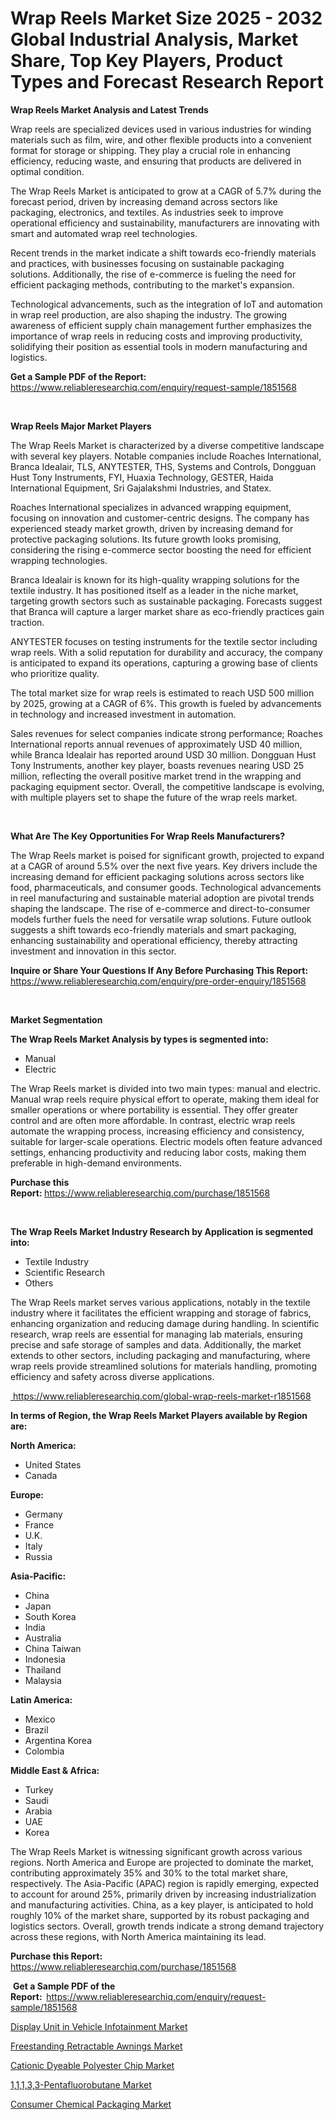<p><h1>Wrap Reels Market Size 2025 - 2032 Global Industrial Analysis, Market Share, Top Key Players, Product Types and Forecast Research Report</h1></p><p><strong>Wrap Reels Market Analysis and Latest Trends</strong></p>
<p><p>Wrap reels are specialized devices used in various industries for winding materials such as film, wire, and other flexible products into a convenient format for storage or shipping. They play a crucial role in enhancing efficiency, reducing waste, and ensuring that products are delivered in optimal condition. </p><p>The Wrap Reels Market is anticipated to grow at a CAGR of 5.7% during the forecast period, driven by increasing demand across sectors like packaging, electronics, and textiles. As industries seek to improve operational efficiency and sustainability, manufacturers are innovating with smart and automated wrap reel technologies. </p><p>Recent trends in the market indicate a shift towards eco-friendly materials and practices, with businesses focusing on sustainable packaging solutions. Additionally, the rise of e-commerce is fueling the need for efficient packaging methods, contributing to the market's expansion. </p><p>Technological advancements, such as the integration of IoT and automation in wrap reel production, are also shaping the industry. The growing awareness of efficient supply chain management further emphasizes the importance of wrap reels in reducing costs and improving productivity, solidifying their position as essential tools in modern manufacturing and logistics.</p></p>
<p><strong>Get a Sample PDF of the Report:&nbsp;</strong> <a href="https://www.reliableresearchiq.com/enquiry/request-sample/1851568?utm_campaign=1876&utm_medium=2&utm_source=Github&utm_content=ia&utm_term=07012025&utm_id=wrap-reels">https://www.reliableresearchiq.com/enquiry/request-sample/1851568</a></p>
<p>&nbsp;</p>
<p><strong>Wrap Reels Major Market Players</strong></p>
<p><p>The Wrap Reels Market is characterized by a diverse competitive landscape with several key players. Notable companies include Roaches International, Branca Idealair, TLS, ANYTESTER, THS, Systems and Controls, Dongguan Hust Tony Instruments, FYI, Huaxia Technology, GESTER, Haida International Equipment, Sri Gajalakshmi Industries, and Statex.</p><p>Roaches International specializes in advanced wrapping equipment, focusing on innovation and customer-centric designs. The company has experienced steady market growth, driven by increasing demand for protective packaging solutions. Its future growth looks promising, considering the rising e-commerce sector boosting the need for efficient wrapping technologies.</p><p>Branca Idealair is known for its high-quality wrapping solutions for the textile industry. It has positioned itself as a leader in the niche market, targeting growth sectors such as sustainable packaging. Forecasts suggest that Branca will capture a larger market share as eco-friendly practices gain traction.</p><p>ANYTESTER focuses on testing instruments for the textile sector including wrap reels. With a solid reputation for durability and accuracy, the company is anticipated to expand its operations, capturing a growing base of clients who prioritize quality.</p><p>The total market size for wrap reels is estimated to reach USD 500 million by 2025, growing at a CAGR of 6%. This growth is fueled by advancements in technology and increased investment in automation.</p><p>Sales revenues for select companies indicate strong performance; Roaches International reports annual revenues of approximately USD 40 million, while Branca Idealair has reported around USD 30 million. Dongguan Hust Tony Instruments, another key player, boasts revenues nearing USD 25 million, reflecting the overall positive market trend in the wrapping and packaging equipment sector. Overall, the competitive landscape is evolving, with multiple players set to shape the future of the wrap reels market.</p></p>
<p>&nbsp;</p>
<p><strong>What Are The Key Opportunities For Wrap Reels Manufacturers?</strong></p>
<p><p>The Wrap Reels market is poised for significant growth, projected to expand at a CAGR of around 5.5% over the next five years. Key drivers include the increasing demand for efficient packaging solutions across sectors like food, pharmaceuticals, and consumer goods. Technological advancements in reel manufacturing and sustainable material adoption are pivotal trends shaping the landscape. The rise of e-commerce and direct-to-consumer models further fuels the need for versatile wrap solutions. Future outlook suggests a shift towards eco-friendly materials and smart packaging, enhancing sustainability and operational efficiency, thereby attracting investment and innovation in this sector.</p></p>
<p><strong>Inquire or Share Your Questions If Any Before Purchasing This Report:</strong> <a href="https://www.reliableresearchiq.com/enquiry/pre-order-enquiry/1851568?utm_campaign=1876&utm_medium=2&utm_source=Github&utm_content=ia&utm_term=07012025&utm_id=wrap-reels">https://www.reliableresearchiq.com/enquiry/pre-order-enquiry/1851568</a></p>
<p>&nbsp;</p>
<p><strong>Market Segmentation</strong></p>
<p><strong>The Wrap Reels Market Analysis by types is segmented into:</strong></p>
<p><ul><li>Manual</li><li>Electric</li></ul></p>
<p><p>The Wrap Reels market is divided into two main types: manual and electric. Manual wrap reels require physical effort to operate, making them ideal for smaller operations or where portability is essential. They offer greater control and are often more affordable. In contrast, electric wrap reels automate the wrapping process, increasing efficiency and consistency, suitable for larger-scale operations. Electric models often feature advanced settings, enhancing productivity and reducing labor costs, making them preferable in high-demand environments.</p></p>
<p><strong>Purchase this Report:&nbsp;</strong><a href="https://www.reliableresearchiq.com/purchase/1851568?utm_campaign=1876&utm_medium=2&utm_source=Github&utm_content=ia&utm_term=07012025&utm_id=wrap-reels">https://www.reliableresearchiq.com/purchase/1851568</a></p>
<p>&nbsp;</p>
<p><strong>The Wrap Reels Market Industry Research by Application is segmented into:</strong></p>
<p><ul><li>Textile Industry</li><li>Scientific Research</li><li>Others</li></ul></p>
<p><p>The Wrap Reels market serves various applications, notably in the textile industry where it facilitates the efficient wrapping and storage of fabrics, enhancing organization and reducing damage during handling. In scientific research, wrap reels are essential for managing lab materials, ensuring precise and safe storage of samples and data. Additionally, the market extends to other sectors, including packaging and manufacturing, where wrap reels provide streamlined solutions for materials handling, promoting efficiency and safety across diverse applications.</p></p>
<p><a href="https://www.reliableresearchiq.com/global-wrap-reels-market-r1851568?utm_campaign=1876&utm_medium=2&utm_source=Github&utm_content=ia&utm_term=07012025&utm_id=wrap-reels">&nbsp;https://www.reliableresearchiq.com/global-wrap-reels-market-r1851568</a></p>
<p><strong>In terms of Region, the Wrap Reels Market Players available by Region are:</strong></p>
<p>
    <p> <strong> North America: </strong>
        <ul>
            <li>United States</li>
            <li>Canada</li>
        </ul>
        </p> 
    <p> <strong> Europe: </strong>
        <ul>
            <li>Germany</li>
            <li>France</li>
            <li>U.K.</li>
            <li>Italy</li>
            <li>Russia</li>
        </ul>
        </p> 
    <p> <strong> Asia-Pacific: </strong>
        <ul>
            <li>China</li>
            <li>Japan</li>
            <li>South Korea</li>
            <li>India</li>
            <li>Australia</li>
            <li>China Taiwan</li>
            <li>Indonesia</li>
            <li>Thailand</li>
            <li>Malaysia</li>
        </ul>
        </p> 
    <p> <strong> Latin America: </strong>
        <ul>
            <li>Mexico</li>
            <li>Brazil</li>
            <li>Argentina Korea</li>
            <li>Colombia</li>
        </ul>
        </p> 
    <p> <strong> Middle East & Africa: </strong>
        <ul>
            <li>Turkey</li>
            <li>Saudi</li>
            <li>Arabia</li>
            <li>UAE</li>
            <li>Korea</li>
        </ul>
    </p>
    </p>
<p><p>The Wrap Reels Market is witnessing significant growth across various regions. North America and Europe are projected to dominate the market, contributing approximately 35% and 30% to the total market share, respectively. The Asia-Pacific (APAC) region is rapidly emerging, expected to account for around 25%, primarily driven by increasing industrialization and manufacturing activities. China, as a key player, is anticipated to hold roughly 10% of the market share, supported by its robust packaging and logistics sectors. Overall, growth trends indicate a strong demand trajectory across these regions, with North America maintaining its lead.</p></p>
<p><strong>Purchase this Report: </strong><a href="https://www.reliableresearchiq.com/purchase/1851568?utm_campaign=1876&utm_medium=2&utm_source=Github&utm_content=ia&utm_term=07012025&utm_id=wrap-reels">https://www.reliableresearchiq.com/purchase/1851568</a></p>
<p>&nbsp;<strong>Get a Sample PDF of the Report:&nbsp;&nbsp;</strong><a href="https://www.reliableresearchiq.com/enquiry/request-sample/1851568?utm_campaign=1876&utm_medium=2&utm_source=Github&utm_content=ia&utm_term=07012025&utm_id=wrap-reels">https://www.reliableresearchiq.com/enquiry/request-sample/1851568</a></p>
<p><strong></strong></p>
<p><p><a href="https://www.linkedin.com/pulse/market-research-report-growth-display-unit-vehicle-infotainment-u2vif?utm_campaign=1876&utm_medium=2&utm_source=Github&utm_content=ia&utm_term=07012025&utm_id=wrap-reels">Display Unit in Vehicle Infotainment Market</a></p><p><a href="https://www.linkedin.com/pulse/freestanding-retractable-awnings-market-outlook-current-assessment-d4krf?utm_campaign=1876&utm_medium=2&utm_source=Github&utm_content=ia&utm_term=07012025&utm_id=wrap-reels">Freestanding Retractable Awnings Market</a></p><p><a href="https://github.com/mezokathleen834/Market-Research-Report-List-1/blob/main/cationic-dyeable-polyester-chip-market.md?utm_campaign=1876&utm_medium=2&utm_source=Github&utm_content=ia&utm_term=07012025&utm_id=wrap-reels">Cationic Dyeable Polyester Chip Market</a></p><p><a href="https://github.com/shirleenfraker87/Market-Research-Report-List-1/blob/main/11133-pentafluorobutane-market.md?utm_campaign=1876&utm_medium=2&utm_source=Github&utm_content=ia&utm_term=07012025&utm_id=wrap-reels">1,1,1,3,3-Pentafluorobutane Market</a></p><p><a href="https://www.linkedin.com/pulse/forecasting-future-consumer-chemical-packaging-market-growth-rfrxf?utm_campaign=1876&utm_medium=2&utm_source=Github&utm_content=ia&utm_term=07012025&utm_id=wrap-reels">Consumer Chemical Packaging Market</a></p></p>